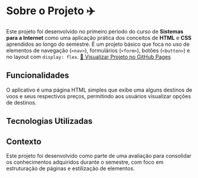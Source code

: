 # Sobre o Projeto ✈️
Este projeto foi desenvolvido no primeiro período do curso de **Sistemas para a Internet** como uma aplicação prática dos conceitos de **HTML** e **CSS** aprendidos ao longo do semestre. É um projeto básico que foca no uso de elementos de navegação (`<nav>`), formulários (`<form>`), botões (`<button>`) e no layout com `display: flex`.
[🔗 Visualizar Projeto no GitHub Pages](https://luanabolino.github.io/projeto2_web1/)
## Funcionalidades
O aplicativo é uma página HTML simples que exibe uma alguns destinos de voos e seus respectivos preços, permitindo aos usuários visualizar opções de destinos.

## Tecnologias Utilizadas


## Contexto
Este projeto foi desenvolvido como parte de uma avaliação para consolidar os conhecimentos adquiridos durante o semestre, com foco em estruturação de páginas e estilização de elementos.


